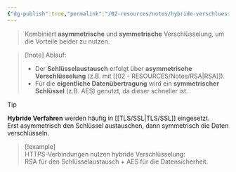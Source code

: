 ```yaml
---
{"dg-publish":true,"permalink":"/02-resources/notes/hybride-verschluesselung/","tags":["sicherheit/it-sicherheit","sicherheit/kryptografie"],"noteIcon":"","updated":"2025-09-27T01:32:44.629+02:00"}
---
```


> Kombiniert **asymmetrische** und **symmetrische** Verschlüsselung, um die Vorteile beider zu nutzen.

> [!note] Ablauf:
> 
> - Der **Schlüsselaustausch** erfolgt über **asymmetrische Verschlüsselung** (z.B. mit [[02 - RESOURCES/Notes/RSA\|RSA]]).
> - Für die **eigentliche Datenübertragung** wird ein **symmetrischer Schlüssel** (z.B. AES) genutzt, da dieser schneller ist.

> [!tip]  
> **Hybride Verfahren** werden häufig in [[TLS/SSL\|TLS/SSL]] eingesetzt.  
> Erst asymmetrisch den Schlüssel austauschen, dann symmetrisch die Daten verschlüsseln.

> [!example]  
> HTTPS-Verbindungen nutzen hybride Verschlüsselung:  
> RSA für den Schlüsselaustausch + AES für die Datensicherheit.